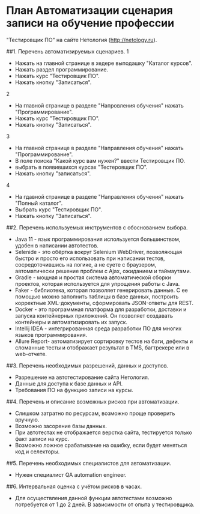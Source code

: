# План Автоматизации сценария записи на обучение профессии
"Тестировщик ПО" на сайте Нетология (http://netology.ru).

##1. Перечень автоматизируемых сценариев.
1
* Нажать на главной странице в хедере выподашку "Каталог курсов".
* Нажать раздел программирование.
* Нажать курс "Тестировщик ПО".
* Нажать кнопку "Записаться".

2
* На главной странице в разделе "Напровления обучения" нажать "Программирование".
* Нажать курс "Тестировщик ПО".
* Нажать кнопку "Записаться".

3
* На главной странице в разделе "Направления обучения" нажать "Программирование".
* В поле поиска "Какой курс вам нужен?" ввести Тестировщик ПО.
* выбрать в появившихся курсах "Тестеровщик ПО".
* Нажать кнопку "записаться".

4
* На гдавной странице в разделе "Направления обучения" нажать "Полный каталог".
* Выбрать курс "Тестировщик ПО".
* Нажать кнопку "Записаться".

##2. Перечень используемых инструментов с обоснованием выбора.
* Java 11 - язык программирования используется большинством, удобен в написании автотестов.
* Selenide - это обёртка вокруг Selenium WebDriver, позволяющая быстро и просто его использовать
при написании тестов, сосредоточившись на логике, а не суете с браузером, автоматически решение
проблем с Ajax, ожиданием и таймаутами.
* Gradle - мощная и простая система автоматической сборки проектов, которая используется
для упрощения работы с Java.
* Faker - библиотека, которая позволяет генерировать данные. С ее помощью можно заполнить
таблицы в базе данных, построить корректные XML-документы, сформировать JSON-ответы для REST.
* Docker - это программная платформа для разработки, доставки и запуска контейнерных приложений.
Он позволяет создавать контейнеры и автоматизировать их запуск.
* Intellij IDEA - интегрированная среда разработки ПО для многих языков программирования.
* Allure Report- автоматизирует сортировку тестов на баги, дефекты и сломанные тесты
и отображает результат в TMS, багтрекере или в web-отчете. 

##3. Перечень необходимых разрешений, данных и доступов.
* Разрешение на автотестирование сайта Нетология.
* Данные для доступа к базе данных и API.
* Требования ПО на функцию записи на курсы.

##4. Перечень и описание возможных рисков при автоматизации.
* Слишком затратно по ресурсам, возможно проще проверить вручную.
* Возможно засорение базы данных.
* При автотестах не отображается верстка сайта, тестируется только факт записи на курс.
* Возможно ложное срабатывание на ошибку, если будет меняться код и селекторы.

##5. Перечень необходимых специалистов для автоматизации.
* Нужен специалист QA automation engineer. 

##6. Интервальная оценка с учётом рисков в часах.
* Для осуществления данной функции автотестами возможно потребуется
от 1 до 2 дней. В зависимости от опыта у тестировщика.